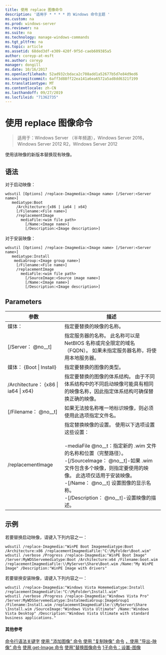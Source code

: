 ```yaml
---
title: 使用 replace 图像命令
description: '适用于 * * * * 的 Windows 命令主题 '
ms.custom: na
ms.prod: windows-server
ms.reviewer: na
ms.suite: na
ms.technology: manage-windows-commands
ms.tgt_pltfrm: na
ms.topic: article
ms.assetid: 68ded3df-e309-420f-9f5d-caeb609385a5
author: coreyp-at-msft
ms.author: coreyp
manager: dongill
ms.date: 10/16/2017
ms.openlocfilehash: 52ad932cbdaca2c708add1a52677b5d7e84d9ed6
ms.sourcegitcommit: 6aff3d88ff22ea141a6ea6572a5ad8dd6321f199
ms.translationtype: MT
ms.contentlocale: zh-CN
ms.lasthandoff: 09/27/2019
ms.locfileid: "71362735"
---
```

# <a name="using-the-replace-image-command"></a>使用 replace 图像命令

>适用于：Windows Server （半年频道），Windows Server 2016，Windows Server 2012 R2，Windows Server 2012

使用该映像的新版本替换现有映像。
## <a name="syntax"></a>语法
对于启动映像：
```
wdsutil [Options] /replace-Imagmedia:<Image name> [/Server:<Server name>]
   mediatype:Boot
     /Architecture:{x86 | ia64 | x64}
     [/Filename:<File name>]
     /replacementImage
       mediaFile:<wim file path>
         [/Name:<Image name>]
         [/Description:<Image description>]
```
对于安装映像：
```
wdsutil [Options] /replace-Imagmedia:<Image name> [/Server:<Server name>]
   mediatype:Install
    mediaGroup:<Image group name>]
     [/Filename:<File name>]
     /replacementImage
       mediaFile:<wim file path>
         [/SourceImage:<Source image name>]
         [/Name:<Image name>]
         [/Description:<Image description>]
```
## <a name="parameters"></a>Parameters
|参数|描述|
|-------|--------|
媒体： <Image name>|指定要替换的映像的名称。|
|[/Server： @no__t]|指定服务器的名称。 此名称可以是 NetBIOS 名称或完全限定的域名（FQDN）。 如果未指定服务器名称，将使用本地服务器。|
媒体： {Boot &#124; Install}|指定要替换的图像的类型。|
|/Architecture： {x86 &#124; ia64 &#124; x64}|指定要替换的图像的体系结构。 由于不同体系结构中的不同启动映像可能具有相同的映像名称，因此指定体系结构可确保替换正确的映像。|
|[/Filename： @no__t]|如果无法按名称唯一地标识映像，则必须使用此选项指定文件名。|
|/replacementImage|指定替换映像的设置。 使用以下选项设置这些设置：<br /><br />-mediaFile @no__t：指定新的 .wim 文件的名称和位置（完整路径）。<br />-[/SourceImage： @no__t]-如果 .wim 文件包含多个映像，则指定要使用的映像。 此选项仅适用于安装映像。<br />-[/Name： @no__t] 设置图像的显示名称。<br />-[/Description： @no__t]-设置映像的描述。|
## <a name="BKMK_examples"></a>示例
若要替换启动映像，请键入下列内容之一：
```
wdsutil /replace-Imagmedia:"WinPE Boot Imagemediatype:Boot /Architecture:x86 /replacementImagmediaFile:"C:\MyFolder\Boot.wim"
wdsutil /verbose /Progress /replace-Imagmedia:"WinPE Boot Image" /Server:MyWDSServemediatype:Boot /Architecture:x64 /Filename:boot.wim 
/replacementImagmediaFile:\\MyServer\Share\Boot.wim /Name:"My WinPE Image" /Description:"WinPE Image with drivers"
```
若要替换安装映像，请键入下列内容之一：
```
wdsutil /replace-Imagmedia:"Windows Vista Homemediatype:Install /replacementImagmediaFile:"C:\MyFolder\Install.wim"
wdsutil /verbose /Progress /replace-Imagmedia:"Windows Vista Pro" /Server:MyWDSServemediatype:InstalmediaGroup:ImageGroup1 
/Filename:Install.wim /replacementImagmediaFile:\\MyServer\Share \Install.wim /SourceImage:"Windows Vista Ultimate" /Name:"Windows Vista Desktop" /Description:"Windows Vista Ultimate with standard business applications."
```
#### <a name="additional-references"></a>其他参考
[命令行语法关键字](command-line-syntax-key.md)
[ 使用 "添加图像" 命令 ](using-the-add-image-command.md)
[ 使用 "复制映像" 命令](using-the-copy-image-command.md)
[，使用 "导出-映像" 命令](using-the-export-image-command.md)
[ 使用 get-Image 命令](using-the-get-image-command.md)
[使用"替换图像命令](using-the-replace-image-command.md)
[1子命令：设置-图像](subcommand-set-image.md)
